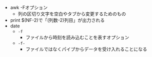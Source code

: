 - awk -Fオプション
    - 列の区切り文字を空白やタブから変更するためのもの
- print $(NF-2)で「(列数-2)列目」が出力される
- date
    -  `-f`
        - ファイルから時刻を読み込むことを表すオプション
    - `-f-`
        - ファイルではなくパイプからデータを受け入れることになる
